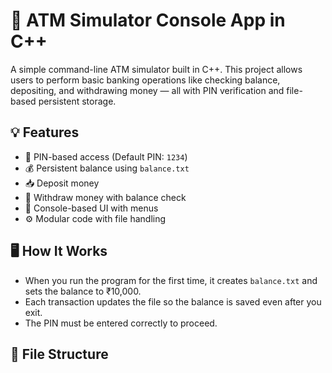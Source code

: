 # 🏧 ATM Simulator Console App in C++

A simple command-line ATM simulator built in C++. This project allows users to perform basic banking operations like checking balance, depositing, and withdrawing money — all with PIN verification and file-based persistent storage.

## 💡 Features

- 🔐 PIN-based access (Default PIN: `1234`)
- 💰 Persistent balance using `balance.txt`
- 📥 Deposit money
- 💸 Withdraw money with balance check
- 📄 Console-based UI with menus
- ⚙️ Modular code with file handling

## 🖥️ How It Works

- When you run the program for the first time, it creates `balance.txt` and sets the balance to ₹10,000.
- Each transaction updates the file so the balance is saved even after you exit.
- The PIN must be entered correctly to proceed.

## 📂 File Structure
